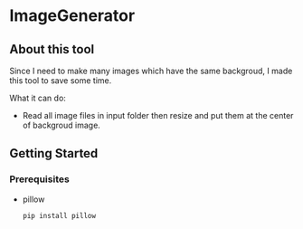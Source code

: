 # ImageGenerator

## About this tool
Since I need to make many images which have the same backgroud, I made this tool to save some time.

What it can do:
* Read all image files in input folder then resize and put them at the center of backgroud image.

## Getting Started
### Prerequisites
* pillow
  ```sh
  pip install pillow
  ```
